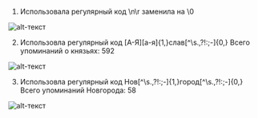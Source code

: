 1. Использовала регулярный код \n\r заменила на \0

![alt-текст](https://pp.userapi.com/c845123/v845123187/63684/v_s46IJLzxU.jpg)

2. Использовла регулярный код [А-Я][а-я]{1,}слав[^\s.,\?!:;-]{0,}
Всего упоминаний о князьях: 592

![alt-текст](https://pp.userapi.com/c845123/v845123231/66d4e/HIwEBpQcYtI.jpg)

3. Использовла регулярный код Нов[^\s.,\?!:;-]{1,}город[^\s.,\?!:;-]{0,}
Всего упоминаний Новгорода: 58

![alt-текст](https://pp.userapi.com/c845123/v845123231/66d79/prg45pfrMZc.jpg)
